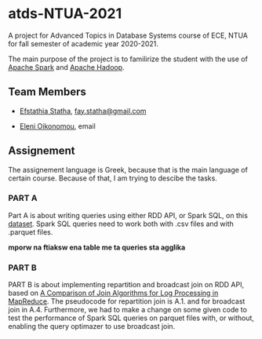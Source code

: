 # atds-NTUA-2021

A project for Advanced Topics in Database Systems course of ECE, NTUA for fall semester of academic year 2020-2021.

The main purpose of the project is to familirize the student with the use of [Apache Spark](https://spark.apache.org/) and [Apache Hadoop](https://hadoop.apache.org/).

## Team Members

- [Efstathia Statha](https://github.com/FayStatha), fay.statha@gmail.com

- [Eleni Oikonomou](https://github.com/EleniOik), email

## Assignement

The assignement language is Greek, because that is the main language of certain course. Because of that, I am trying to descibe the tasks.

### PART A

Part A is about writing queries using either RDD API, or Spark SQL, on this [dataset](). Spark SQL queries need to work both with .csv files and with .parquet files.

**mporw na ftiaksw ena table me ta queries sta agglika**

### PART B

PART B is about implementing repartition and broadcast join on RDD API, based on [A Comparison of Join Algorithms for Log Processing in
MapReduce](http://citeseerx.ist.psu.edu/viewdoc/download?doi=10.1.1.644.9902&rep=rep1&type=pdf). The pseudocode for repartition join is A.1. and for broadcast join in A.4. Furthermore, we had to make a change on some given code to test the performance of Spark SQL queries on parquet files with, or without, enabling the query optimazer to use broadcast join.
